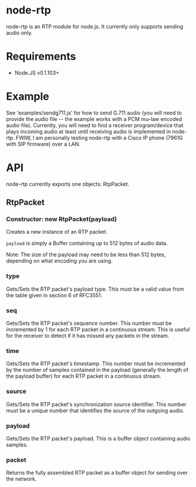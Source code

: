 node-rtp
========

node-rtp is an RTP module for node.js. It currently only supports sending audio only.

Requirements
============

- Node.JS v0.1.103+

Example
=======

See 'examples/sendg711.js' for how to send G.711 audio (you will need to provide the audio file -- the example works with a PCM mu-law encoded audio file).
Currently, you will need to find a receiver program/device that plays incoming audio at least until receiving audio is implemented in node-rtp.
FWIW, I am personally testing node-rtp with a Cisco IP phone (7961G with SIP firmware) over a LAN.

API
===

node-rtp currently exports one objects: RtpPacket.

## RtpPacket

### Constructor: new RtpPacket(payload)

Creates a new instance of an RTP packet.

`payload` is simply a Buffer containing up to 512 bytes of audio data.

Note: The size of the payload may need to be less than 512 bytes, depending on what encoding you are using.

### type

Gets/Sets the RTP packet's payload type. This must be a valid value from the table given in section 6 of RFC3551.

### seq

Gets/Sets the RTP packet's sequence number. This number must be incremented by 1 for each RTP packet in a continuous stream. This is useful for the receiver to detect if it has missed any packets in the stream.

### time

Gets/Sets the RTP packet's timestamp. This number must be incremented by the number of samples contained in the payload (generally the length of the payload buffer) for each RTP packet in a continuous stream.

### source

Gets/Sets the RTP packet's synchronization source identifier. This number must be a unique number that identifies the source of the outgoing audio.

### payload

Gets/Sets the RTP packet's payload. This is a buffer object containing audio samples.

### packet

Returns the fully assembled RTP packet as a buffer object for sending over the network.